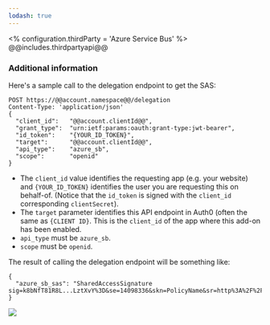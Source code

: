 ```yaml
---
lodash: true
---
```

<% configuration.thirdParty = 'Azure Service Bus' %>
@@includes.thirdpartyapi@@

### Additional information

Here's a sample call to the delegation endpoint to get the SAS:

```
POST https://@@account.namespace@@/delegation
Content-Type: 'application/json'
{
  "client_id":   "@@account.clientId@@",
  "grant_type":  "urn:ietf:params:oauth:grant-type:jwt-bearer",
  "id_token":    "{YOUR_ID_TOKEN}",
  "target":      "@@account.clientId@@",
  "api_type":    "azure_sb",
  "scope":       "openid"
}
```

* The `client_id` value identifies the requesting app (e.g. your website) and `{YOUR_ID_TOKEN}` identifies the user you are requesting this on behalf-of. (Notice that the `id_token` is signed with the `client_id` corresponding `clientSecret`).
* The `target` parameter identifies this API endpoint in Auth0 (often the same as `{CLIENT ID}`. This is the `client_id` of the app where this add-on has been enabled.
* `api_type` must be `azure_sb`.
* `scope` must be `openid`.

The result of calling the delegation endpoint will be something like:

```
{
  "azure_sb_sas": "SharedAccessSignature sig=k8bNfT81R8L...LztXvY%3D&se=14098336&skn=PolicyName&sr=http%3A%2F%2Fnamespace.servicebus.windows.net%2Fmy_queue"
}
```

![](https://docs.google.com/drawings/d/1aTHLCUPT4fCOXgX6fvUpxJdzd_rH_VzayBkLwLkwOBk/pub?w=784&amp;h=437)
